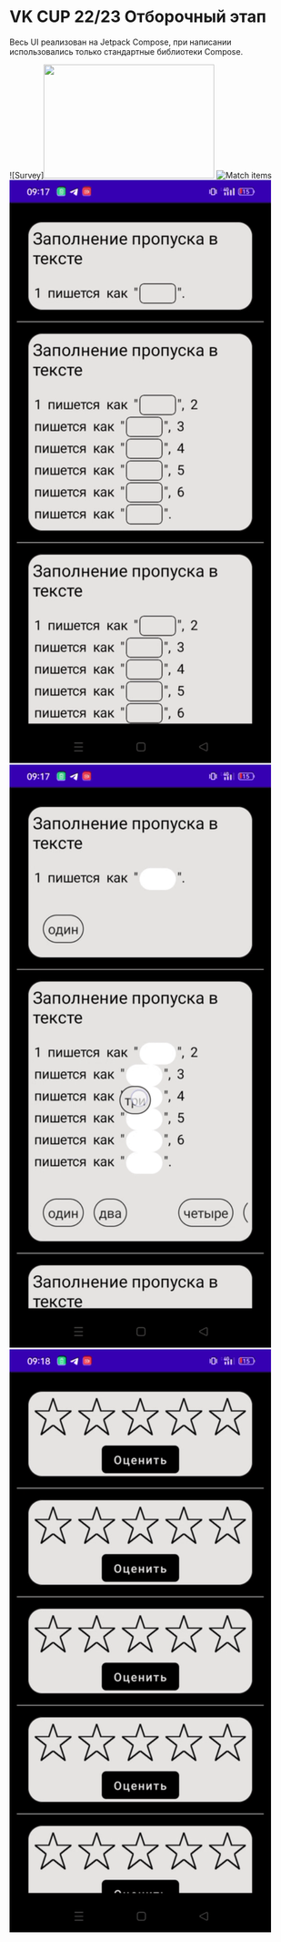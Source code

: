 # VK CUP 22/23 Отборочный этап

Весь UI реализован на Jetpack Compose, при написании использовались только стандартные библиотеки Compose.


![Survey]<img src="gifs/survey.gif" width="300" height="200"> ![Match items](gifs/match.gif)
![Edit in skip place](gifs/edit.gif) ![Drag in skip place](gifs/drag.gif)
![Stars](gifs/starts.gif)
